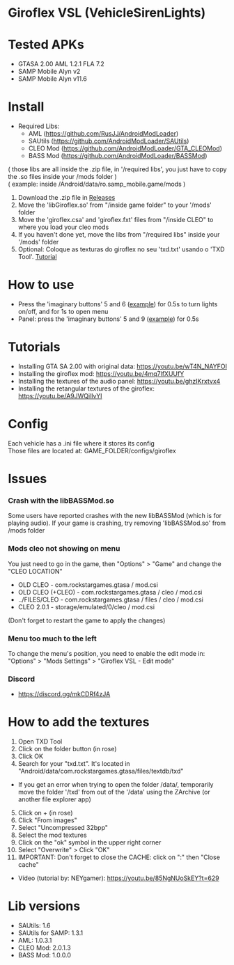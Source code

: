 # Giroflex VSL (VehicleSirenLights)

<h1>Tested APKs</h1>

* GTASA 2.00 AML 1.2.1 FLA 7.2
* SAMP Mobile Alyn v2
* SAMP Mobile Alyn v11.6

<h1>Install</h1>

* Required Libs:
  * AML (https://github.com/RusJJ/AndroidModLoader)
  * SAUtils (https://github.com/AndroidModLoader/SAUtils)
  * CLEO Mod (https://github.com/AndroidModLoader/GTA_CLEOMod)
  * BASS Mod (https://github.com/AndroidModLoader/BASSMod)

( those libs are all inside the .zip file, in '/required libs', you just have to copy the .so files inside your /mods folder )<br>
( example: inside /Android/data/ro.samp_mobile.game/mods )<br>

1. Download the .zip file in [Releases](https://github.com/Danilo1301/GTASA_libGiroflex/releases)
2. Move the 'libGiroflex.so' from "/inside game folder" to your '/mods' folder
3. Move the 'giroflex.csa' and 'giroflex.fxt' files from "/inside CLEO" to where you load your cleo mods
4. If you haven't done yet, move the libs from "/required libs" inside your '/mods' folder
5. Optional: Coloque as texturas do giroflex no seu 'txd.txt' usando o 'TXD Tool'. [Tutorial](#how-to-add-textures)

<h1>How to use</h1>

* Press the 'imaginary buttons' 5 and 6 ([example](https://imgur.com/gA8Lfvt)) for 0.5s to turn lights on/off, and for 1s to open menu
* Panel: press the 'imaginary buttons' 5 and 9 ([example](https://imgur.com/LLddMfg)) for 0.5s

<h1>Tutorials</h1>

* Installing GTA SA 2.00 with original data: https://youtu.be/wT4N_NAYFOI
* Installing the giroflex mod: https://youtu.be/4mq7lfXUUfY
* Installing the textures of the audio panel: https://youtu.be/ghzIKrxtvx4
* Installing the retangular textures of the giroflex: https://youtu.be/A9JWQilIvYI

<h1>Config</h1>

Each vehicle has a .ini file where it stores its config<br>
Those files are located at: GAME_FOLDER/configs/giroflex

<h1>Issues</h1>

<h3>Crash with the libBASSMod.so</h3>

Some users have reported crashes with the new libBASSMod (which is for playing audio). If your game is crashing, try removing 'libBASSMod.so' from /mods folder

<h3>Mods cleo not showing on menu</h3>

You just need to go in the game, then "Options" > "Game" and change the "CLEO LOCATION"<br>

* OLD CLEO - com.rockstargames.gtasa / mod.csi
* OLD CLEO (+CLEO) - com.rockstargames.gtasa / cleo / mod.csi
* ../FILES/CLEO - com.rockstargames.gtasa / files  / cleo / mod.csi
* CLEO 2.0.1 - storage/emulated/0/cleo / mod.csi

(Don't forget to restart the game to apply the changes)

<h3>Menu too much to the left</h3>

To change the menu's position, you need to enable the edit mode in: "Options" > "Mods Settings" > "Giroflex VSL - Edit mode"

<h3>Discord</h3>

* https://discord.gg/mkCDRf4zJA

<h1 id="how-to-add-textures">How to add the textures</h1>

1. Open TXD Tool
2. Click on the folder button (in rose)
3. Click OK
4. Search for your "txd.txt". It's located in "Android/data/com.rockstargames.gtasa/files/textdb/txd"
* If you get an error when trying to open the folder /data/, temporarily move the folder '/txd' from out of the '/data' using the ZArchive (or another file explorer app)
5. Click on + (in rose)
6. Click "From images"
7. Select "Uncompressed 32bpp"
8. Select the mod textures
9. Click on the "ok" symbol in the upper right corner
10. Select "Overwrite" > Click "OK"
11. IMPORTANT: Don't forget to close the CACHE: click on ":" then "Close cache"
* Vídeo (tutorial by: NEYgamer): https://youtu.be/85NgNUoSkEY?t=629

<h1>Lib versions</h1>

* SAUtils: 1.6
* SAUtils for SAMP: 1.3.1
* AML: 1.0.3.1
* CLEO Mod: 2.0.1.3
* BASS Mod: 1.0.0.0